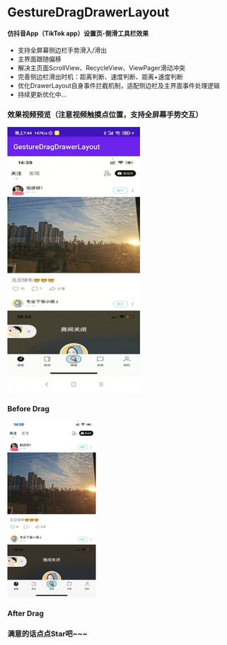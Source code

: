 # GestureDragDrawerLayout
#### 仿抖音App（TikTok app）设置页-侧滑工具栏效果
+ 支持全屏幕侧边栏手势滑入/滑出
+ 主界面跟随偏移
+ 解决主页面ScrollView、RecycleView、ViewPager滑动冲突
+ 完善侧边栏滑出时机：距离判断、速度判断、距离+速度判断
+ 优化DrawerLayout自身事件拦截机制，适配侧边栏及主界面事件处理逻辑
+ 持续更新优化中...

### 效果视频预览（注意视频触摸点位置，支持全屏幕手势交互）
<img src="https://github.com/ztoString/GestureDragDrawerLayout/blob/main/example.gif" width="300" height="600" alt=""/><br/>
### Before Drag
<img src="https://github.com/ztoString/GestureDragDrawerLayout/blob/main/Drag_in.png" width="200" height="400" alt=""/><br/>
### After Drag


### 满意的话点点Star吧~~~
